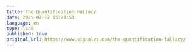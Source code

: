 ```yaml
--- 
title: The Quantification Fallacy
date: 2025-02-12 15:23:51
language: en
type: link
published: true
original_url: https://www.signalvs.com/the-quantification-fallacy/
---
```

